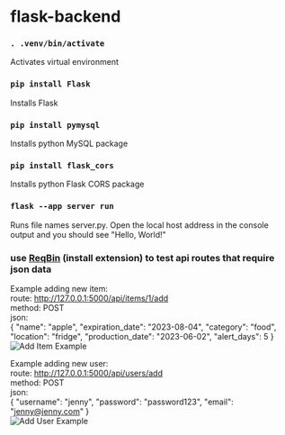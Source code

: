 # flask-backend

### `. .venv/bin/activate`

Activates virtual environment


### `pip install Flask`

Installs Flask


### `pip install pymysql`

Installs python MySQL package

### `pip install flask_cors`

Installs python Flask CORS package


### `flask --app server run`

Runs file names server.py. Open the local host address in the console output and you should see "Hello, World!"


### use [ReqBin](https://reqbin.com/) (install extension) to test api routes that require json data
Example adding new item:\
route: http://127.0.0.1:5000/api/items/1/add \
method: POST\
json:\
{
  "name": "apple",
  "expiration_date": "2023-08-04",
  "category": "food",
  "location": "fridge",
  "production_date": "2023-06-02",
  "alert_days": 5
}
\
![Add Item Example](add_item_example.png)


Example adding new user:\
route: http://127.0.0.1:5000/api/users/add \
method: POST\
json:\
{
  "username": "jenny",
  "password": "password123",
  "email": "jenny@jenny.com"
}
\
![Add User Example](add_user_example.png)